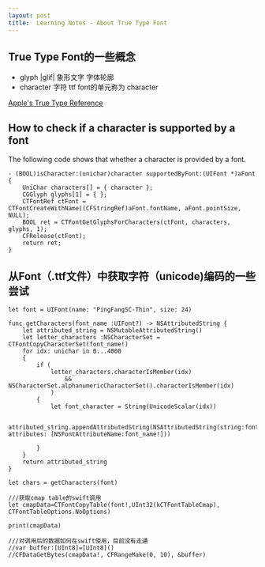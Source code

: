 ```yaml
---
layout: post
title:  Learning Notes - About True Type Font
---
```

## True Type Font的一些概念
* glyph |glif|  象形文字 字体轮廓
* character    字符   ttf font的单元称为 character

[Apple's True Type Reference](https://developer.apple.com/fonts/TrueType-Reference-Manual/)

## How to check if a character is supported by a font
The following code shows that whether a character is provided by a font.

```
- (BOOL)isCharacter:(unichar)character supportedByFont:(UIFont *)aFont
{
    UniChar characters[] = { character };
    CGGlyph glyphs[1] = { };
    CTFontRef ctFont = CTFontCreateWithName((CFStringRef)aFont.fontName, aFont.pointSize, NULL);
    BOOL ret = CTFontGetGlyphsForCharacters(ctFont, characters, glyphs, 1);
    CFRelease(ctFont);
    return ret;
}
```

## 从Font（.ttf文件）中获取字符（unicode)编码的一些尝试


```
let font = UIFont(name: "PingFangSC-Thin", size: 24)

func getCharacters(font_name :UIFont?) -> NSAttributedString {
    let attributed_string = NSMutableAttributedString()
    let letter_characters :NSCharacterSet = CTFontCopyCharacterSet(font_name!)
    for idx: unichar in 0...4000
    {
        if (
            letter_characters.characterIsMember(idx)
                && NSCharacterSet.alphanumericCharacterSet().characterIsMember(idx)
            )
        {
            let font_character = String(UnicodeScalar(idx))
            
            attributed_string.appendAttributedString(NSAttributedString(string:font_character, attributes: [NSFontAttributeName:font_name!]))
            
        }
    }
    return attributed_string
}

let chars = getCharacters(font)

///获取cmap table的swift调用
let cmapData=CTFontCopyTable(font!,UInt32(kCTFontTableCmap), CTFontTableOptions.NoOptions)

print(cmapData)

///对调用后的数据如何在swift使用，目前没有走通
//var buffer:[UInt8]=[UInt8]()
//CFDataGetBytes(cmapData!, CFRangeMake(0, 10), &buffer)
```


